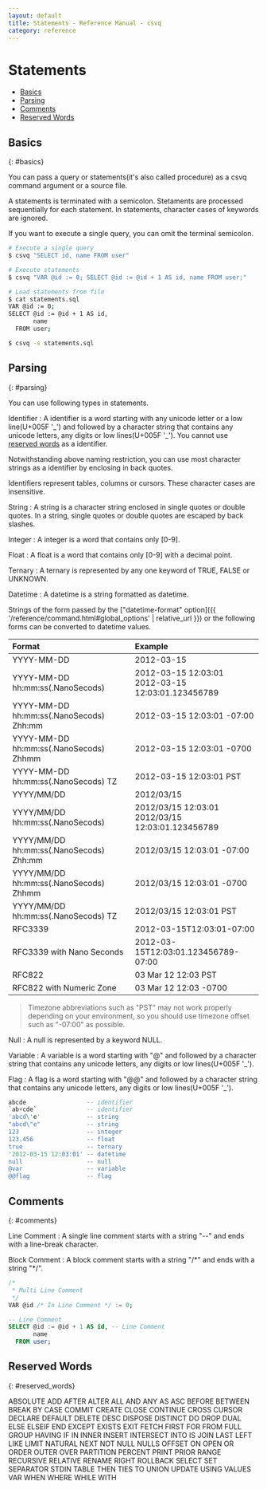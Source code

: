 ```yaml
---
layout: default
title: Statements - Reference Manual - csvq
category: reference
---
```


# Statements

* [Basics](#basics)
* [Parsing](#parsing)
* [Comments](#comments)
* [Reserved Words](#reserved_words)

## Basics
{: #basics}

You can pass a query or statements(it's also called procedure) as a csvq command argument or a source file.

A statements is terminated with a semicolon. 
Stetaments are processed sequentially for each statement.
In statements, character cases of keywords are ignored.

If you want to execute a single query, you can omit the terminal semicolon.  

```bash
# Execute a single query
$ csvq "SELECT id, name FROM user"

# Execute statements
$ csvq "VAR @id := 0; SELECT @id := @id + 1 AS id, name FROM user;"

# Load statements from file
$ cat statements.sql
VAR @id := 0;
SELECT @id := @id + 1 AS id,
       name
  FROM user;

$ csvq -s statements.sql
```
## Parsing
{: #parsing}

You can use following types in statements.

Identifier
: A identifier is a word starting with any unicode letter or a low line(U+005F '\_') and followed by a character string that contains any unicode letters, any digits or low lines(U+005F '\_').
  You cannot use [reserved words](#reserved_words) as a identifier.

  Notwithstanding above naming restriction, you can use most character strings as a identifier by enclosing in back quotes.
  
  Identifiers represent tables, columns or cursors. These character cases are insensitive.
  
String
: A string is a character string enclosed in single quotes or double quotes.
  In a string, single quotes or double quotes are escaped by back slashes.

Integer
: A integer is a word that contains only \[0-9\].

Float
: A float is a word that contains only \[0-9\] with a decimal point.

Ternary
: A ternary is represented by any one keyword of TRUE, FALSE or UNKNOWN.

Datetime
: A datetime is a string formatted as datetime.

  Strings of the form passed by the ["datetime-format" option]({{ '/reference/command.html#global_options' | relative_url }}) or the following forms can be converted to datetime values.
  
  | Format | Example |
  | :- | :- |
  | YYYY-MM-DD | 2012-03-15 |
  | YYYY-MM-DD hh:mm:ss(.NanoSecods) | 2012-03-15 12:03:01<br />2012-03-15 12:03:01.123456789 |
  | YYYY-MM-DD hh:mm:ss(.NanoSecods) Zhh:mm | 2012-03-15 12:03:01 -07:00 |
  | YYYY-MM-DD hh:mm:ss(.NanoSecods) Zhhmm | 2012-03-15 12:03:01 -0700 |
  | YYYY-MM-DD hh:mm:ss(.NanoSecods) TZ | 2012-03-15 12:03:01 PST |
  | YYYY/MM/DD | 2012/03/15 |
  | YYYY/MM/DD hh:mm:ss(.NanoSecods) | 2012/03/15 12:03:01<br />2012/03/15 12:03:01.123456789 |
  | YYYY/MM/DD hh:mm:ss(.NanoSecods) Zhh:mm | 2012/03/15 12:03:01 -07:00 |
  | YYYY/MM/DD hh:mm:ss(.NanoSecods) Zhhmm | 2012/03/15 12:03:01 -0700 |
  | YYYY/MM/DD hh:mm:ss(.NanoSecods) TZ | 2012/03/15 12:03:01 PST |
  | RFC3339 | 2012-03-15T12:03:01-07:00 |
  | RFC3339 with Nano Seconds | 2012-03-15T12:03:01.123456789-07:00 |
  | RFC822 | 03 Mar 12 12:03 PST |
  | RFC822 with Numeric Zone | 03 Mar 12 12:03 -0700 |
  
  > Timezone abbreviations such as "PST" may not work properly depending on your environment, 
  > so you should use timezone offset such as "-07:00" as possible.

Null
: A null is represented by a keyword NULL.

Variable
: A variable is a word starting with "@" and followed by a character string that contains any unicode letters, any digits or low lines(U+005F '\_').

Flag
: A flag is a word starting with "@@" and followed by a character string that contains any unicode letters, any digits or low lines(U+005F '\_').

```sql
abcde                 -- identifier
`ab+cde`              -- identifier
'abcd\'e'             -- string
"abcd\"e"             -- string
123                   -- integer
123.456               -- float
true                  -- ternary
'2012-03-15 12:03:01' -- datetime
null                  -- null
@var                  -- variable
@@flag                -- flag
```

## Comments
{: #comments}

Line Comment
: A single line comment starts with a string "--" and ends with a line-break character. 

Block Comment
: A block comment starts with a string "/\*" and ends with a string "\*/".


```sql
/*
 * Multi Line Comment
 */
VAR @id /* In Line Comment */ := 0;

-- Line Comment
SELECT @id := @id + 1 AS id, -- Line Comment
       name
  FROM user;
```

## Reserved Words
{: #reserved_words}

ABSOLUTE ADD AFTER ALTER ALL AND ANY AS ASC
BEFORE BETWEEN BREAK BY
CASE COMMIT CREATE CLOSE CONTINUE CROSS CURSOR
DECLARE DEFAULT DELETE DESC DISPOSE DISTINCT DO DROP DUAL
ELSE ELSEIF END EXCEPT EXISTS EXIT
FETCH FIRST FOR FROM FULL
GROUP
HAVING
IF IN INNER INSERT INTERSECT INTO IS
JOIN
LAST LEFT LIKE LIMIT
NATURAL NEXT NOT NULL NULLS
OFFSET ON OPEN OR ORDER OUTER OVER
PARTITION PERCENT PRINT PRIOR
RANGE RECURSIVE RELATIVE RENAME RIGHT ROLLBACK
SELECT SET SEPARATOR STDIN
TABLE THEN TIES TO
UNION UPDATE USING
VALUES VAR
WHEN WHERE WHILE WITH
